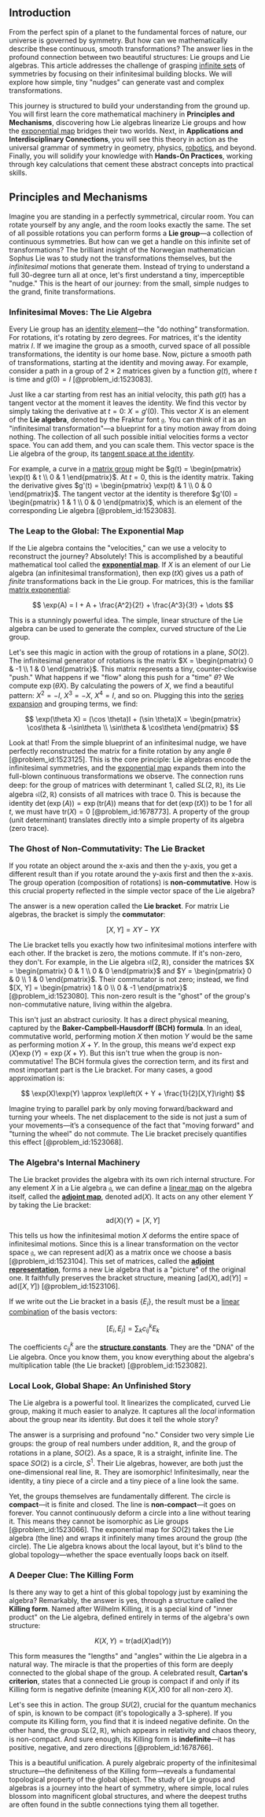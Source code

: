 ## Introduction
From the perfect spin of a planet to the fundamental forces of nature, our universe is governed by symmetry. But how can we mathematically describe these continuous, smooth transformations? The answer lies in the profound connection between two beautiful structures: Lie groups and Lie algebras. This article addresses the challenge of grasping [infinite sets](@article_id:136669) of symmetries by focusing on their infinitesimal building blocks. We will explore how simple, tiny "nudges" can generate vast and complex transformations.

This journey is structured to build your understanding from the ground up. You will first learn the core mathematical machinery in **Principles and Mechanisms**, discovering how Lie algebras linearize Lie groups and how the [exponential map](@article_id:136690) bridges their two worlds. Next, in **Applications and Interdisciplinary Connections**, you will see this theory in action as the universal grammar of symmetry in geometry, physics, [robotics](@article_id:150129), and beyond. Finally, you will solidify your knowledge with **Hands-On Practices**, working through key calculations that cement these abstract concepts into practical skills.

## Principles and Mechanisms

Imagine you are standing in a perfectly symmetrical, circular room. You can rotate yourself by any angle, and the room looks exactly the same. The set of all possible rotations you can perform forms a **Lie group**—a collection of continuous symmetries. But how can we get a handle on this infinite set of transformations? The brilliant insight of the Norwegian mathematician Sophus Lie was to study not the transformations themselves, but the *infinitesimal* motions that generate them. Instead of trying to understand a full 30-degree turn all at once, let's first understand a tiny, imperceptible "nudge." This is the heart of our journey: from the small, simple nudges to the grand, finite transformations.

### Infinitesimal Moves: The Lie Algebra

Every Lie group has an [identity element](@article_id:138827)—the "do nothing" transformation. For rotations, it's rotating by zero degrees. For matrices, it's the identity matrix $I$. If we imagine the group as a smooth, curved space of all possible transformations, the identity is our home base. Now, picture a smooth path of transformations, starting at the identity and moving away. For example, consider a path in a group of $2 \times 2$ matrices given by a function $g(t)$, where $t$ is time and $g(0) = I$ [@problem_id:1523083].

Just like a car starting from rest has an initial velocity, this path $g(t)$ has a tangent vector at the moment it leaves the identity. We find this vector by simply taking the derivative at $t=0$: $X = g'(0)$. This vector $X$ is an element of the **Lie algebra**, denoted by the Fraktur font $\mathfrak{g}$. You can think of it as an "infinitesimal transformation"—a blueprint for a tiny motion away from doing nothing. The collection of all such possible initial velocities forms a vector space. You can add them, and you can scale them. This vector space is the Lie algebra of the group, its [tangent space at the identity](@article_id:265974).

For example, a curve in a [matrix group](@article_id:155708) might be $g(t) = \begin{pmatrix} \exp(t) & t \\ 0 & 1 \end{pmatrix}$. At $t=0$, this is the identity matrix. Taking the derivative gives $g'(t) = \begin{pmatrix} \exp(t) & 1 \\ 0 & 0 \end{pmatrix}$. The tangent vector at the identity is therefore $g'(0) = \begin{pmatrix} 1 & 1 \\ 0 & 0 \end{pmatrix}$, which is an element of the corresponding Lie algebra [@problem_id:1523083].

### The Leap to the Global: The Exponential Map

If the Lie algebra contains the "velocities," can we use a velocity to reconstruct the journey? Absolutely! This is accomplished by a beautiful mathematical tool called the **[exponential map](@article_id:136690)**. If $X$ is an element of our Lie algebra (an infinitesimal transformation), then $\exp(tX)$ gives us a path of *finite* transformations back in the Lie group. For matrices, this is the familiar [matrix exponential](@article_id:138853):

$$ \exp(A) = I + A + \frac{A^2}{2!} + \frac{A^3}{3!} + \dots $$

This is a stunningly powerful idea. The simple, linear structure of the Lie algebra can be used to generate the complex, curved structure of the Lie group.

Let's see this magic in action with the group of rotations in a plane, $SO(2)$. The infinitesimal generator of rotations is the matrix $X = \begin{pmatrix} 0 & -1 \\ 1 & 0 \end{pmatrix}$. This matrix represents a tiny, counter-clockwise "push." What happens if we "flow" along this push for a "time" $\theta$? We compute $\exp(\theta X)$. By calculating the powers of $X$, we find a beautiful pattern: $X^2 = -I$, $X^3 = -X$, $X^4 = I$, and so on. Plugging this into the [series expansion](@article_id:142384) and grouping terms, we find:

$$ \exp(\theta X) = (\cos \theta)I + (\sin \theta)X = \begin{pmatrix} \cos\theta & -\sin\theta \\ \sin\theta & \cos\theta \end{pmatrix} $$

Look at that! From the simple blueprint of an infinitesimal nudge, we have perfectly reconstructed the matrix for a finite rotation by any angle $\theta$ [@problem_id:1523125]. This is the core principle: Lie algebras encode the infinitesimal symmetries, and the [exponential map](@article_id:136690) expands them into the full-blown continuous transformations we observe. The connection runs deep: for the group of matrices with determinant 1, called $SL(2, \mathbb{R})$, its Lie algebra $\mathfrak{sl}(2, \mathbb{R})$ consists of all matrices with trace 0. This is because the identity $\det(\exp(A)) = \exp(\text{tr}(A))$ means that for $\det(\exp(tX))$ to be 1 for all $t$, we must have $\text{tr}(X)=0$ [@problem_id:1678773]. A property of the group (unit determinant) translates directly into a simple property of its algebra (zero trace).

### The Ghost of Non-Commutativity: The Lie Bracket

If you rotate an object around the x-axis and then the y-axis, you get a different result than if you rotate around the y-axis first and then the x-axis. The group operation (composition of rotations) is **non-commutative**. How is this crucial property reflected in the simple vector space of the Lie algebra?

The answer is a new operation called the **Lie bracket**. For matrix Lie algebras, the bracket is simply the **commutator**:

$$ [X, Y] = XY - YX $$

The Lie bracket tells you exactly how two infinitesimal motions interfere with each other. If the bracket is zero, the motions commute. If it's non-zero, they don't. For example, in the Lie algebra $\mathfrak{sl}(2, \mathbb{R})$, consider the matrices $X = \begin{pmatrix} 0 & 1 \\ 0 & 0 \end{pmatrix}$ and $Y = \begin{pmatrix} 0 & 0 \\ 1 & 0 \end{pmatrix}$. Their commutator is not zero; instead, we find $[X, Y] = \begin{pmatrix} 1 & 0 \\ 0 & -1 \end{pmatrix}$ [@problem_id:1523080]. This non-zero result is the "ghost" of the group's non-commutative nature, living within the algebra.

This isn't just an abstract curiosity. It has a direct physical meaning, captured by the **Baker-Campbell-Hausdorff (BCH) formula**. In an ideal, commutative world, performing motion $X$ then motion $Y$ would be the same as performing motion $X+Y$. In the group, this means we'd expect $\exp(X)\exp(Y) = \exp(X+Y)$. But this isn't true when the group is non-commutative! The BCH formula gives the correction term, and its first and most important part is the Lie bracket. For many cases, a good approximation is:

$$ \exp(X)\exp(Y) \approx \exp\left(X + Y + \frac{1}{2}[X,Y]\right) $$

Imagine trying to parallel park by only moving forward/backward and turning your wheels. The net displacement to the side is not just a sum of your movements—it’s a consequence of the fact that "moving forward" and "turning the wheel" do not commute. The Lie bracket precisely quantifies this effect [@problem_id:1523068].

### The Algebra's Internal Machinery

The Lie bracket provides the algebra with its own rich internal structure. For any element $X$ in a Lie algebra $\mathfrak{g}$, we can define a [linear map](@article_id:200618) on the algebra itself, called the **[adjoint map](@article_id:191211)**, denoted $\text{ad}(X)$. It acts on any other element $Y$ by taking the Lie bracket:

$$ \text{ad}(X)(Y) = [X, Y] $$

This tells us how the infinitesimal motion $X$ deforms the entire space of infinitesimal motions. Since this is a linear transformation on the vector space $\mathfrak{g}$, we can represent $\text{ad}(X)$ as a matrix once we choose a basis [@problem_id:1523104]. This set of matrices, called the **[adjoint representation](@article_id:146279)**, forms a new Lie algebra that is a "picture" of the original one. It faithfully preserves the bracket structure, meaning $[\text{ad}(X), \text{ad}(Y)] = \text{ad}([X, Y])$ [@problem_id:1523106].

If we write out the Lie bracket in a basis $\{E_i\}$, the result must be a [linear combination](@article_id:154597) of the basis vectors:

$$ [E_i, E_j] = \sum_k c^k_{ij} E_k $$

The coefficients $c^k_{ij}$ are the **[structure constants](@article_id:157466)**. They are the "DNA" of the Lie algebra. Once you know them, you know everything about the algebra's multiplication table (the Lie bracket) [@problem_id:1523082].

### Local Look, Global Shape: An Unfinished Story

The Lie algebra is a powerful tool. It linearizes the complicated, curved Lie group, making it much easier to analyze. It captures all the *local* information about the group near its identity. But does it tell the whole story?

The answer is a surprising and profound "no." Consider two very simple Lie groups: the group of real numbers under addition, $\mathbb{R}$, and the group of rotations in a plane, $SO(2)$. As a space, $\mathbb{R}$ is a straight, infinite line. The space $SO(2)$ is a circle, $S^1$. Their Lie algebras, however, are both just the one-dimensional real line, $\mathbb{R}$. They are isomorphic! Infinitesimally, near the identity, a tiny piece of a circle and a tiny piece of a line look the same.

Yet, the groups themselves are fundamentally different. The circle is **compact**—it is finite and closed. The line is **non-compact**—it goes on forever. You cannot continuously deform a circle into a line without tearing it. This means they cannot be isomorphic as Lie groups [@problem_id:1523066]. The exponential map for $SO(2)$ takes the Lie algebra (the line) and wraps it infinitely many times around the group (the circle). The Lie algebra knows about the local layout, but it's blind to the global topology—whether the space eventually loops back on itself.

### A Deeper Clue: The Killing Form

Is there any way to get a hint of this global topology just by examining the algebra? Remarkably, the answer is yes, through a structure called the **Killing form**. Named after Wilhelm Killing, it is a special kind of "inner product" on the Lie algebra, defined entirely in terms of the algebra's own structure:

$$ K(X, Y) = \text{tr}(\text{ad}(X)\text{ad}(Y)) $$

This form measures the "lengths" and "angles" within the Lie algebra in a natural way. The miracle is that the properties of this form are deeply connected to the global shape of the group. A celebrated result, **Cartan's criterion**, states that a connected Lie group is compact if and only if its Killing form is negative definite (meaning $K(X,X)  0$ for all non-zero $X$).

Let's see this in action. The group $SU(2)$, crucial for the quantum mechanics of spin, is known to be compact (it's topologically a 3-sphere). If you compute its Killing form, you find that it is indeed negative definite. On the other hand, the group $SL(2, \mathbb{R})$, which appears in relativity and chaos theory, is non-compact. And sure enough, its Killing form is **indefinite**—it has positive, negative, and zero directions [@problem_id:1678766].

This is a beautiful unification. A purely algebraic property of the infinitesimal structure—the definiteness of the Killing form—reveals a fundamental topological property of the global object. The study of Lie groups and algebras is a journey into the heart of symmetry, where simple, local rules blossom into magnificent global structures, and where the deepest truths are often found in the subtle connections tying them all together.